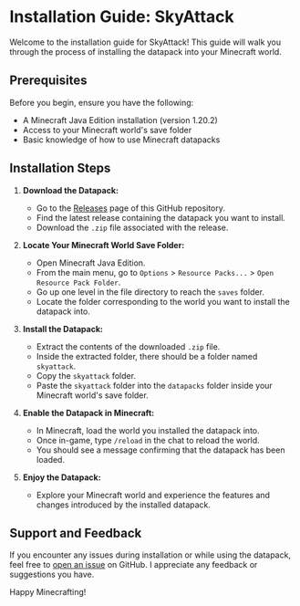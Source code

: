 # Installation Guide: SkyAttack

Welcome to the installation guide for SkyAttack! This guide will walk you through the process of installing the datapack into your Minecraft world.

## Prerequisites

Before you begin, ensure you have the following:

- A Minecraft Java Edition installation (version 1.20.2)
- Access to your Minecraft world's save folder
- Basic knowledge of how to use Minecraft datapacks

## Installation Steps

1. **Download the Datapack:**
   - Go to the [Releases](https://github.com/pebba/skyattack/releases) page of this GitHub repository.
   - Find the latest release containing the datapack you want to install.
   - Download the `.zip` file associated with the release.

2. **Locate Your Minecraft World Save Folder:**
   - Open Minecraft Java Edition.
   - From the main menu, go to `Options` > `Resource Packs...` > `Open Resource Pack Folder`.
   - Go up one level in the file directory to reach the `saves` folder.
   - Locate the folder corresponding to the world you want to install the datapack into.

3. **Install the Datapack:**
   - Extract the contents of the downloaded `.zip` file.
   - Inside the extracted folder, there should be a folder named `skyattack`.
   - Copy the `skyattack` folder.
   - Paste the `skyattack` folder into the `datapacks` folder inside your Minecraft world's save folder.

4. **Enable the Datapack in Minecraft:**
   - In Minecraft, load the world you installed the datapack into.
   - Once in-game, type `/reload` in the chat to reload the world.
   - You should see a message confirming that the datapack has been loaded.

5. **Enjoy the Datapack:**
   - Explore your Minecraft world and experience the features and changes introduced by the installed datapack.

## Support and Feedback

If you encounter any issues during installation or while using the datapack, feel free to [open an issue](https://github.com/pebba/skyattack/issues) on GitHub. I appreciate any feedback or suggestions you have.

Happy Minecrafting!
